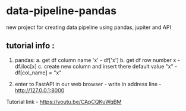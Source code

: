 # data-pipeline-pandas
new project for creating data pipeline using pandas, jupiter and API

## tutorial info :
1. pandas:
    a. get df column name 'x' - df['x']
    b. get df row number x - df.iloc[x]
    c. create new column and insert there default value "x" - df[col_name] = "x"


2. enter to FastAPI in our web browser - write in address line - http://127.0.0.1:8000


Tutorial link - https://youtu.be/CApCQKuWqBM

